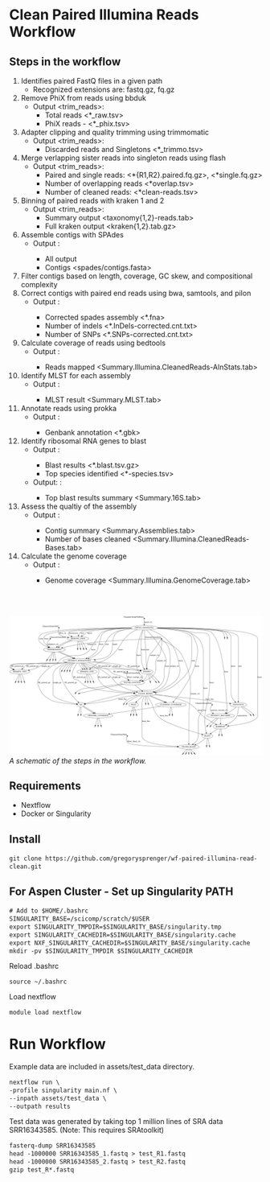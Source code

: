 # Clean Paired Illumina Reads Workflow

## Steps in the workflow
1. Identifies paired FastQ files in a given path
    -   Recognized extensions are: fastq.gz, fq.gz
2. Remove PhiX from reads using bbduk
    -   Output <trim_reads>: 
        - Total reads <\*_raw.tsv>
        - PhiX reads - <\*_phix.tsv>
3. Adapter clipping and quality trimming using trimmomatic
    -   Output <trim_reads>: 
        - Discarded reads and Singletons <\*_trimmo.tsv>
4. Merge verlapping sister reads into singleton reads using flash
    -   Output <trim_reads>: 
        - Paired and single reads: <\*{R1,R2}.paired.fq.gz>, <\*single.fq.gz>
        - Number of overlapping reads <\*overlap.tsv>
        - Number of cleaned reads: <\*clean-reads.tsv>
5. Binning of paired reads with kraken 1 and 2
    - Output <trim_reads>: 
        - Summary output <taxonomy{1,2}-reads.tab>
        - Full kraken output <kraken{1,2}.tab.gz>
6. Assemble contigs with SPAdes
    - Output <asm>: 
        - All output <spades/>
        - Contigs <spades/contigs.fasta>
7. Filter contigs based on length, coverage, GC skew, and compositional complexity
8. Correct contigs with paired end reads using bwa, samtools, and pilon
    - Output <asm>: 
        - Corrected spades assembly <\*.fna>
        - Number of indels <\*.InDels-corrected.cnt.txt>
        - Number of SNPs <\*.SNPs-corrected.cnt.txt>
9. Calculate coverage of reads using bedtools
    - Output <qa>: 
        - Reads mapped <Summary.Illumina.CleanedReads-AlnStats.tab>
10. Identify MLST for each assembly
    - Output <qa>: 
        - MLST result <Summary.MLST.tab>
11. Annotate reads using prokka
    - Output <annot>: 
        - Genbank annotation <\*.gbk>
12. Identify ribosomal RNA genes to blast
    - Output <ssu>:
        - Blast results <\*.blast.tsv.gz>
        - Top species identified <*-species.tsv>
    - Output: <qa>: 
        - Top blast results summary <Summary.16S.tab>
13. Assess the qualtiy of the assembly
    - Output <qa>:
        - Contig summary <Summary.Assemblies.tab>
        - Number of bases cleaned <Summary.Illumina.CleanedReads-Bases.tab>
14. Calculate the genome coverage
    - Output <qa>:
        - Genome coverage <Summary.Illumina.GenomeCoverage.tab>

<br>
<br>

![workflow](images/workflow_v1.0.0.png)
*A schematic of the steps in the workflow.*

## Requirements
* Nextflow
* Docker or Singularity

## Install
```
git clone https://github.com/gregorysprenger/wf-paired-illumina-read-clean.git
```

## For Aspen Cluster - Set up Singularity PATH
```
# Add to $HOME/.bashrc
SINGULARITY_BASE=/scicomp/scratch/$USER
export SINGULARITY_TMPDIR=$SINGULARITY_BASE/singularity.tmp
export SINGULARITY_CACHEDIR=$SINGULARITY_BASE/singularity.cache
export NXF_SINGULARITY_CACHEDIR=$SINGULARITY_BASE/singularity.cache
mkdir -pv $SINGULARITY_TMPDIR $SINGULARITY_CACHEDIR
```
Reload .bashrc
```
source ~/.bashrc
```

Load nextflow
```
module load nextflow
```

# Run Workflow
Example data are included in assets/test_data directory.

```
nextflow run \
-profile singularity main.nf \
--inpath assets/test_data \
--outpath results
```

Test data was generated by taking top 1 million lines of SRA data SRR16343585. (Note: This requires SRAtoolkit)
```
fasterq-dump SRR16343585
head -1000000 SRR16343585_1.fastq > test_R1.fastq
head -1000000 SRR16343585_2.fastq > test_R2.fastq
gzip test_R*.fastq
```
